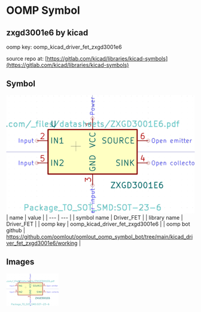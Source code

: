 # OOMP Symbol  
## zxgd3001e6  by kicad  
  
oomp key: oomp_kicad_driver_fet_zxgd3001e6  
  
source repo at: [https://gitlab.com/kicad/libraries/kicad-symbols](https://gitlab.com/kicad/libraries/kicad-symbols)  
## Symbol  
  
[![working.png](working_600.png)](working.png)  
| name | value | 
| --- | --- | 
| symbol name | Driver_FET | 
| library name | Driver_FET | 
| oomp key | oomp_kicad_driver_fet_zxgd3001e6 | 
| oomp bot github | https://github.com/oomlout/oomlout_oomp_symbol_bot/tree/main/kicad_driver_fet_zxgd3001e6/working | 
## Images  
  
[![working.png](working_140.png)](working.png)  
